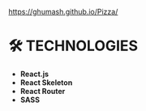https://ghumash.github.io/Pizza/

# 🛠 TECHNOLOGIES
- **React.js**
- **React Skeleton**
- **React Router**
- **SASS**
